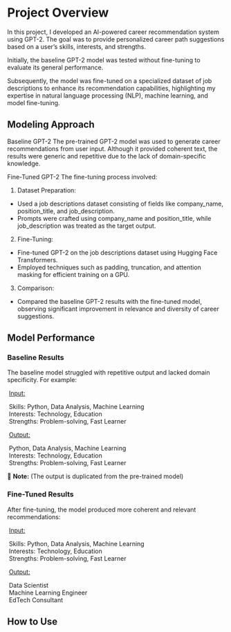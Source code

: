 # __Project Overview__

In this project, I developed an AI-powered career recommendation system using GPT-2. The goal was to provide personalized career path suggestions based on a user’s skills, interests, and strengths. 

Initially, the baseline GPT-2 model was tested without fine-tuning to evaluate its general performance. 

Subsequently, the model was fine-tuned on a specialized dataset of job descriptions to enhance its recommendation capabilities, highlighting my expertise in natural language processing (NLP), machine learning, and model fine-tuning.

## __Modeling Approach__

Baseline GPT-2
The pre-trained GPT-2 model was used to generate career recommendations from user input. Although it provided coherent text, the results were generic and repetitive due to the lack of domain-specific knowledge.

Fine-Tuned GPT-2
The fine-tuning process involved:

  1. Dataset Preparation:
   - Used a job descriptions dataset consisting of fields like company_name, position_title, and job_description.
   - Prompts were crafted using company_name and position_title, while job_description was treated as the target output.
    
  2. Fine-Tuning:
   - Fine-tuned GPT-2 on the job descriptions dataset using Hugging Face Transformers.
   - Employed techniques such as padding, truncation, and attention masking for efficient training on a GPU.
    
3. Comparison:
  - Compared the baseline GPT-2 results with the fine-tuned model, observing significant improvement in relevance and diversity of career suggestions.


## __Model Performance__

### __Baseline Results__
The baseline model struggled with repetitive output and lacked domain specificity. For example:

&nbsp;<ins>Input:</ins>

&nbsp;Skills: Python, Data Analysis, Machine Learning\
&nbsp;Interests: Technology, Education\
&nbsp;Strengths: Problem-solving, Fast Learner


&nbsp;<ins>Output:</ins>

&nbsp;Python, Data Analysis, Machine Learning\
&nbsp;Interests: Technology, Education\
&nbsp;Strengths: Problem-solving, Fast Learner

:memo: **Note:** (The output is duplicated from the pre-trained model)


### __Fine-Tuned Results__
After fine-tuning, the model produced more coherent and relevant recommendations:

&nbsp;<ins>Input:</ins>

&nbsp;Skills: Python, Data Analysis, Machine Learning\
&nbsp;Interests: Technology, Education\
&nbsp;Strengths: Problem-solving, Fast Learner

&nbsp;<ins>Output:</ins>

&nbsp;Data Scientist\
&nbsp;Machine Learning Engineer\
&nbsp;EdTech Consultant


## __How to Use__
